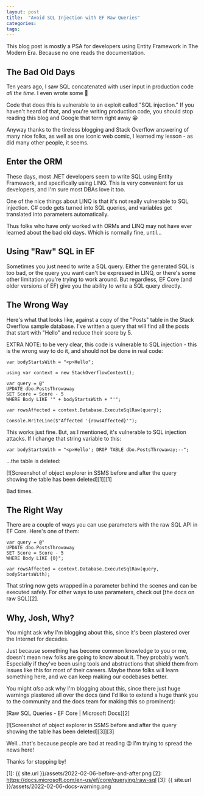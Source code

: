 ```yaml
---
layout: post
title:  "Avoid SQL Injection with EF Raw Queries"
categories: 
tags: 
---
```


This blog post is mostly a PSA for developers using Entity Framework in The Modern Era.  Because no one reads the documentation.

## The Bad Old Days

Ten years ago, I saw SQL concatenated with user input in production code *all the time*.  I even wrote some 😬

Code that does this is vulnerable to an exploit called "SQL injection." If you haven't heard of that, and you're writing production code, you should stop reading this blog and Google that term right away 😀

Anyway thanks to the tireless blogging and Stack Overflow answering of many nice folks, as well as one iconic web comic, I learned my lesson - as did many other people, it seems.

## Enter the ORM

These days, most .NET developers seem to write SQL using Entity Framework, and specifically using LINQ.  This is very convenient for us developers, and I'm sure most DBAs love it too.

One of the nice things about LINQ is that it's not really vulnerable to SQL injection.  C# code gets turned into SQL queries, and variables get translated into parameters automatically.

Thus folks who have *only* worked with ORMs and LINQ may not have ever learned about the bad old days.  Which is normally fine, until...

## Using "Raw" SQL in EF

Sometimes you just need to write a SQL query.  Either the generated SQL is too bad, or the query you want can't be expressed in LINQ, or there's some other limitation you're trying to work around.  But regardless, EF Core (and older versions of EF) give you the ability to write a SQL query directly.  

## The Wrong Way

Here's what that looks like, against a copy of the "Posts" table in the Stack Overflow sample database.  I've written a query that will find all the posts that start with "Hello" and reduce their score by 5.

EXTRA NOTE: to be very clear, this code is vulnerable to SQL injection - this is the wrong way to do it, and should not be done in real code:

    var bodyStartsWith = "<p>Hello";

    using var context = new StackOverflowContext();

    var query = @"
    UPDATE dbo.PostsThrowaway 
    SET Score = Score - 5
    WHERE Body LIKE '" + bodyStartsWith + "'";

    var rowsAffected = context.Database.ExecuteSqlRaw(query);

    Console.WriteLine($"Affected '{rowsAffected}'");

This works just fine.  But, as I mentioned, it's vulnerable to SQL injection attacks.  If I change that string variable to this:

    var bodyStartsWith = "<p>Hello'; DROP TABLE dbo.PostsThrowaway;--";

...the table is deleted:

[![Screenshot of object explorer in SSMS before and after the query showing the table has been deleted][1]][1]

Bad times.

## The Right Way

There are a couple of ways you can use parameters with the raw SQL API in EF Core.  Here's one of them:

    var query = @"
    UPDATE dbo.PostsThrowaway 
    SET Score = Score - 5
    WHERE Body LIKE {0}";

    var rowsAffected = context.Database.ExecuteSqlRaw(query, bodyStartsWith);

That string now gets wrapped in a parameter behind the scenes and can be executed safely.  For other ways to use parameters, check out [the docs on raw SQL][2].

## Why, Josh, Why?

You might ask why I'm blogging about this, since it's been plastered over the Internet for decades.

Just because something has become common knowledge to you or me, doesn't mean new folks are going to know about it.  They probably won't.  Especially if they've been using tools and abstractions that shield them from issues like this for most of their careers.  Maybe those folks will learn something here, and we can keep making our codebases better.

You might *also* ask why I'm blogging about this, since there just huge warnings plastered all over the docs (and I'd like to extend a huge thank you to the community and the docs team for making this so prominent):

[Raw SQL Queries - EF Core \| Microsoft Docs][2]

[![Screenshot of object explorer in SSMS before and after the query showing the table has been deleted][3]][3]

Well...that's because people are bad at reading 😜  I'm trying to spread the news here!

Thanks for stopping by!


[1]: {{ site.url }}/assets/2022-02-06-before-and-after.png
[2]: https://docs.microsoft.com/en-us/ef/core/querying/raw-sql
[3]: {{ site.url }}/assets/2022-02-06-docs-warning.png